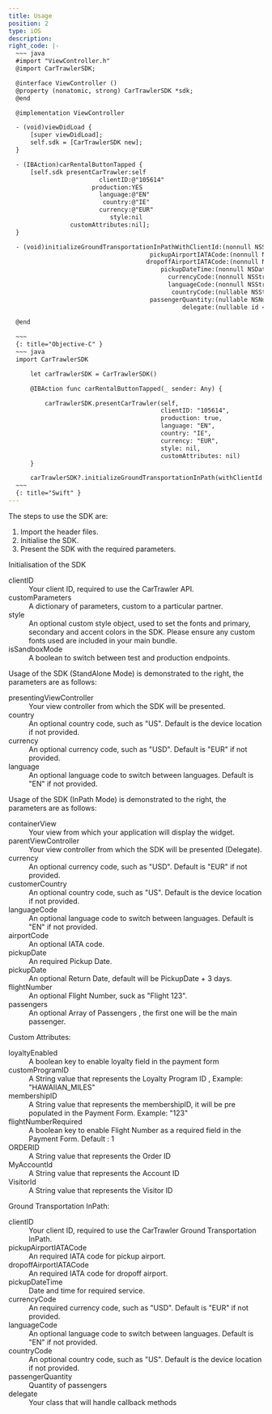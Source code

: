```yaml
---
title: Usage
position: 2
type: iOS
description:
right_code: |-
  ~~~ java
  #import "ViewController.h"
  @import CarTrawlerSDK;

  @interface ViewController ()
  @property (nonatomic, strong) CarTrawlerSDK *sdk;
  @end

  @implementation ViewController

  - (void)viewDidLoad {
      [super viewDidLoad];
      self.sdk = [CarTrawlerSDK new];
  }

  - (IBAction)carRentalButtonTapped {
      [self.sdk presentCarTrawler:self
                         clientID:@"105614"
                       production:YES
                         language:@"EN"
                          country:@"IE"
                         currency:@"EUR"
                            style:nil
                 customAttributes:nil];
  }

  - (void)initializeGroundTransportationInPathWithClientId:(nonnull NSString *)clientId
  									   pickupAirportIATACode:(nonnull NSString *)pickupAirportIATACode
  									  dropoffAirportIATACode:(nonnull NSString *)dropoffAirportIATACode
  										  pickupDateTime:(nonnull NSDate *)pickupDateTime
  											currencyCode:(nonnull NSString *)currencyCode
  											languageCode:(nonnull NSString *)languageCode
  											 countryCode:(nullable NSString *)countryCode
  									   passengerQuantity:(nullable NSNumber *)passengerQuantity
  												delegate:(nullable id <CarTrawlerSDKDelegate>)delegate;
                          
  @end

  ~~~
  {: title="Objective-C" }
  ~~~ java
  import CarTrawlerSDK

      let carTrawlerSDK = CarTrawlerSDK()

      @IBAction func carRentalButtonTapped(_ sender: Any) {

          carTrawlerSDK.presentCarTrawler(self,
                                          clientID: "105614",
                                          production: true,
                                          language: "EN",
                                          country: "IE",
                                          currency: "EUR",
                                          style: nil,
                                          customAttributes: nil)
      }

      carTrawlerSDK?.initializeGroundTransportationInPath(withClientId: (Constants.Parameters.gtPartnerId), pickupAirportIATACode: Constants.Parameters.iataPickupLocation, dropoffAirportIATACode: Constants.Parameters.iataDropoffLocationCode, pickupDateTime: pickUpDate, currencyCode: (settingsService?.currencyItem.parm)!, languageCode: (settingsService?.languageItem.parm)!, countryCode: (settingsService?.countryItem.parm)!, passengerQuantity: 1, delegate: self)
  ~~~
  {: title="Swift" }
---
```



The steps to use the SDK are:

1. Import the header files.
2. Initialise the SDK.
3. Present the SDK with the required parameters.

Initialisation of the SDK

<dl>
<dt>clientID</dt><dd>Your client ID, required to use the CarTrawler API.</dd>
<dt>customParameters</dt><dd>A dictionary of parameters, custom to a particular partner.</dd>
<dt>style</dt><dd>An optional custom style object, used to set the fonts and primary, secondary and accent colors in the SDK. Please ensure any custom fonts used are included in your main bundle.</dd>
<dt>isSandboxMode</dt><dd>A boolean to switch between test and production endpoints.</dd>
</dl>

Usage of the SDK (StandAlone Mode) is demonstrated to the right, the parameters are as follows:

<dl>

  <dt>presentingViewController</dt><dd>Your view controller from which the SDK will be presented.</dd>  
  <dt>country</dt><dd>An optional country code, such as "US". Default is the device location if not provided.</dd>
  <dt>currency</dt><dd>An optional currency code, such as "USD". Default is "EUR" if not provided.</dd>
  <dt>language</dt><dd>An optional language code to switch between languages. Default is "EN" if not provided.</dd>

</dl>

Usage of the SDK (InPath Mode) is demonstrated to the right, the parameters are as follows:

<dl>

  <dt>containerView</dt><dd>Your view from which your application will display the widget.</dd>  
  <dt>parentViewController</dt><dd>Your view controller from which the SDK will be presented (Delegate).</dd>  
  <dt>currency</dt><dd>An optional currency code, such as "USD". Default is "EUR" if not provided.</dd>
  <dt>customerCountry</dt><dd>An optional country code, such as "US". Default is the device location if not provided.</dd>
  <dt>languageCode</dt><dd>An optional language code to switch between languages. Default is "EN" if not provided.</dd>
  <dt>airportCode</dt><dd>An optional IATA code.</dd>
  <dt>pickupDate</dt><dd>An required Pickup Date.</dd>
  <dt>pickupDate</dt><dd>An optional Return Date, default will be PickupDate + 3 days.</dd>
  <dt>flightNumber</dt><dd>An optional Flight Number, suck as "Flight 123".</dd>
  <dt>passengers</dt><dd>An optional Array of Passengers , the first one will be the main passenger.</dd>


</dl>

Custom Attributes:

<dl>
  <dt>loyaltyEnabled</dt>
  <dd>A boolean key to enable loyalty field in the payment form</dd>
  <dt>customProgramID</dt>
  <dd>A String value that represents the Loyalty Program ID , Example: "HAWAIIAN_MILES"</dd>
  <dt>membershipID</dt>
  <dd>A String value that represents the membershipID, it will be pre populated in the Payment Form. Example: "123"</dd>
  <dt>flightNumberRequired</dt>
  <dd>A boolean key to enable Flight Number as a required field in the Payment Form. Default : 1 </dd>
  <dt>ORDERID</dt>
  <dd>A String value that represents the Order ID</dd>
  <dt>MyAccountId</dt>
  <dd>A String value that represents the Account ID</dd>
  <dt>VisitorId</dt>
  <dd>A String value that represents the Visitor ID </dd>
</dl>

Ground Transportation InPath:

<dl>
  <dt>clientID</dt>
  <dd>Your client ID, required to use the CarTrawler Ground Transportation InPath.</dd>
  <dt>pickupAirportIATACode</dt>
  <dd>An required IATA code for pickup airport.</dd>
  <dt>dropoffAirportIATACode</dt>
  <dd>An required IATA code for dropoff airport.</dd>
  <dt>pickupDateTime</dt>
  <dd>Date and time for required service.</dd>
  <dt>currencyCode</dt>
  <dd>An required currency code, such as "USD". Default is "EUR" if not provided.</dd>
  <dt>languageCode</dt>
  <dd>An optional language code to switch between languages. Default is "EN" if not provided.</dd>
  <dt>countryCode</dt>
  <dd>An optional country code, such as "US". Default is the device location if not provided.</dd>
  <dt>passengerQuantity</dt>
  <dd>Quantity of passengers</dd>
  <dt>delegate</dt>
  <dd>Your class that will handle callback methods</dd>
</dl>
